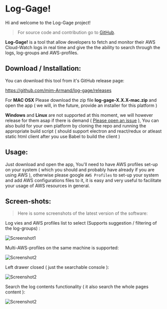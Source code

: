 # Log-Gage!

Hi and welcome to the Log-Gage project!

> For source code and contribution go to [GitHub](https://github.com/mim-Armand/log-gage).

**Log-Gage!** is a tool that allow developers to fetch and monitor their AWS Cloud-Watch logs in real time and give the the ability to search through the logs, log-groups and AWS-profiles.


## Download / Installation:

You can download this tool from it's GitHub release page:

https://github.com/mim-Armand/log-gage/releases

For **MAC OSX** Please download the zip file **log-gage-X.X.X-mac.zip** and open the app ( we will, in the future, provide an installer for this platform )

**Windows** and **Linux** are not supported at this moment, we will however release for them asap if there is demand ( [Please open an issue](https://github.com/mim-Armand/log-gage/issues) ), You can also build for your own platform by cloning the repo and running the appropriate build script ( should support electron and react/redux or atleast static html client after you use Babel to build the client )

## Usage:

Just download and open the app,
You'll need to have AWS profiles set-up on your system ( which you should and probably have already if you are using AWS ), otherwise please google `AWS Profiles` to set-up your system and add AWS configurations files to it, it is easy and very useful to facilitate your usage of AWS resources in general.


## Screen-shots:

 > Here is some screenshots of the latest version of the software:

Log vies and AWS profiles list to select (Supports suggestion / filtering of the log-groups) :

![Screenshot1](https://raw.githubusercontent.com/mim-Armand/log-gage/master/screenshots/01.jpg "Log-Gage! screenshot 01")

Multi-AWS-profiles on the same machine is supported:

![Screenshot2](https://raw.githubusercontent.com/mim-Armand/log-gage/master/screenshots/02.jpg "Log-Gage! screenshot 02")

Left drawer closed ( just the searchable console ):

![Screenshot2](https://raw.githubusercontent.com/mim-Armand/log-gage/master/screenshots/03.jpg "Log-Gage! screenshot 03")

Search the log contents functionality ( it also search the whole pages content ):

![Screenshot2](https://raw.githubusercontent.com/mim-Armand/log-gage/master/screenshots/04.jpg "Log-Gage! screenshot 04")